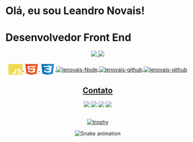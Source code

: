 # Olá, eu sou Leandro Novais!
# Desenvolvedor Front End

<div align="center">
  <a href="https://github.com/lenovais56">
  <img height="160em" src="https://github-readme-stats.vercel.app/api?username=lenovais56&show_icons=true&theme=tokyonight">
  <img height="160em" src="https://github-readme-stats.vercel.app/api/top-langs/?username=lenovais56&layout=compact">
</div>
  
  <div align="center" style="display: inline_block"><br>
    
  <img align="center" alt="lenovais-Js" height="30" width="40" src="https://raw.githubusercontent.com/devicons/devicon/master/icons/javascript/javascript-plain.svg">
  <img align="center" alt="lenovais-HTML" height="30" width="40" src="https://raw.githubusercontent.com/devicons/devicon/master/icons/html5/html5-original.svg">
  <img align="center" alt="lenovais-CSS" height="30" width="40" src="https://raw.githubusercontent.com/devicons/devicon/master/icons/css3/css3-original.svg">
  <img align="center" alt="lenovais-Node" height="30" width="40" src="https://cdn.jsdelivr.net/gh/devicons/devicon/icons/nodejs/nodejs-original.svg"">
  <img align="center" alt="lenovais-github" height="30" width="80" src="https://img.shields.io/badge/GitHub-100000?style=for-the-badge&logo=github&logoColor=white">     <img align="center" alt="lenovais-github" height="30" width="60" src="https://img.shields.io/badge/Git-E34F26?style=for-the-badge&logo=git&logoColor=white">
       
</div>
                                                                                                                                                                                                                                                                                                       
 <div align="center">
  <h2>Contato</h2>
  <a href="https://instagram.com/lenovaiis" target="_blank"><img src="https://img.shields.io/badge/-Instagram-%23E4405F?style=for-the-badge&logo=instagram&logoColor=white" target="_blank"></a>
  <a href="https://www.linkedin.com/in/leandro-novais-0a605319a/" target="_blank"><img src="https://img.shields.io/badge/-LinkedIn-%230077B5?style=for-the-badge&logo=linkedin&logoColor=white" target="_blank"></a>
  <a href = "mailto:leandro_novais56@hotmail.com"><img src="https://img.shields.io/badge/Microsoft_Outlook-0078D4?style=for-the-badge&logo=microsoft-outlook&logoColor=white"></a>
  <a href = "https://wa.me/5511953671825"><img src="https://img.shields.io/badge/WhatsApp-25D366?style=for-the-badge&logo=whatsapp&logoColor=white"></a>
                                                                                                                                                   
##
                                                                                                                                                   
 [![trophy](https://github-profile-trophy.vercel.app/?username=lenovais56&theme=onedark)](https://github.com/ryo-ma/github-profile-trophy)                                                                                                                                                  
                                                                                                                                                   
 ![Snake animation](https://github.com/lenovais56/lenovais56/blob/output/github-contribution-grid-snake.svg)
 
</div>
                                                                                                                                                    

